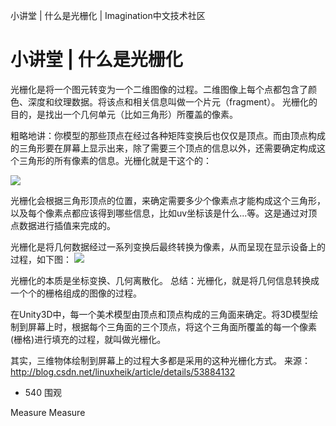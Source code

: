 小讲堂 | 什么是光栅化 | Imagination中文技术社区

# 小讲堂 | 什么是光栅化

光栅化是将一个图元转变为一个二维图像的过程。二维图像上每个点都包含了颜色、深度和纹理数据。将该点和相关信息叫做一个片元（fragment）。
光栅化的目的，是找出一个几何单元（比如三角形）所覆盖的像素。

粗略地讲：你模型的那些顶点在经过各种矩阵变换后也仅仅是顶点。而由顶点构成的三角形要在屏幕上显示出来，除了需要三个顶点的信息以外，还需要确定构成这个三角形的所有像素的信息。光栅化就是干这个的：

![](https://gitee.com/hjb2722404/tuchuang/raw/master/img/20210107125248.png)

光栅化会根据三角形顶点的位置，来确定需要多少个像素点才能构成这个三角形，以及每个像素点都应该得到哪些信息，比如uv坐标该是什么...等。这是通过对顶点数据进行插值来完成的。

光栅化是将几何数据经过一系列变换后最终转换为像素，从而呈现在显示设备上的过程，如下图：
![](https://gitee.com/hjb2722404/tuchuang/raw/master/img/20210107125256.png)

光栅化的本质是坐标变换、几何离散化。
总结：光栅化，就是将几何信息转换成一个个的栅格组成的图像的过程。

在Unity3D中，每一个美术模型由顶点和顶点构成的三角面来确定。将3D模型绘制到屏幕上时，根据每个三角面的三个顶点，将这个三角面所覆盖的每一个像素(栅格)进行填充的过程，就叫做光栅化。

其实，三维物体绘制到屏幕上的过程大多都是采用的这种光栅化方式。
来源： http://blog.csdn.net/linuxheik/article/details/53884132

- 540 围观

Measure
Measure